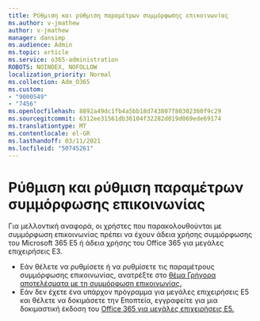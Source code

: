 ```yaml
---
title: Ρύθμιση και ρύθμιση παραμέτρων συμμόρφωσης επικοινωνίας
ms.author: v-jmathew
author: v-jmathew
manager: dansimp
ms.audience: Admin
ms.topic: article
ms.service: o365-administration
ROBOTS: NOINDEX, NOFOLLOW
localization_priority: Normal
ms.collection: Adm_O365
ms.custom:
- "9000549"
- "7456"
ms.openlocfilehash: 8892a49dc1fb4a5bb18d743807f80302360f9c29
ms.sourcegitcommit: 6312ee31561db36104f32282d019d069ede69174
ms.translationtype: MT
ms.contentlocale: el-GR
ms.lasthandoff: 03/11/2021
ms.locfileid: "50745261"
---
```

# <a name="set-up-and-configure-communication-compliance"></a>Ρύθμιση και ρύθμιση παραμέτρων συμμόρφωσης επικοινωνίας

Για μελλοντική αναφορά, οι χρήστες που παρακολουθούνται με συμμόρφωση επικοινωνίας πρέπει να έχουν άδεια χρήσης συμμόρφωσης του Microsoft 365 E5 ή άδεια χρήσης του Office 365 για μεγάλες επιχειρήσεις E3.

* Εάν θέλετε να ρυθμίσετε ή να ρυθμίσετε τις παραμέτρους συμμόρφωσης επικοινωνίας, ανατρέξτε στο [θέμα Γρήγορα αποτελέσματα με τη συμμόρφωση επικοινωνίας.](https://go.microsoft.com/fwlink/?linkid=2111549)
* Εάν δεν έχετε ένα υπάρχον πρόγραμμα για μεγάλες επιχειρήσεις E5 και θέλετε να δοκιμάσετε την Εποπτεία, εγγραφείτε για μια δοκιμαστική έκδοση του [Office 365 για μεγάλες επιχειρήσεις E5.](https://go.microsoft.com/fwlink/p/?LinkID=698279)

